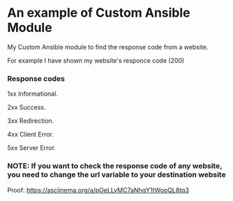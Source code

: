 # An example of Custom Ansible Module

My Custom Ansible module to find the response code from a website.

For example I have shown my website's responce code (200)

### Response codes 

1xx Informational.

2xx Success.

3xx Redirection.

4xx Client Error.

5xx Server Error.

### NOTE: If you want to check the response code of any website, you need to change the url variable to your destination website


Proof: https://asciinema.org/a/pOeLLvMC7aNhqY1tWopQL8tq3 
